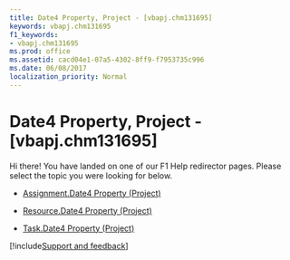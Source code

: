 ```yaml
---
title: Date4 Property, Project - [vbapj.chm131695]
keywords: vbapj.chm131695
f1_keywords:
- vbapj.chm131695
ms.prod: office
ms.assetid: cacd04e1-07a5-4302-8ff9-f7953735c996
ms.date: 06/08/2017
localization_priority: Normal
---
```



# Date4 Property, Project - [vbapj.chm131695]

Hi there! You have landed on one of our F1 Help redirector pages. Please select the topic you were looking for below.

- [Assignment.Date4 Property (Project)](http://msdn.microsoft.com/library/02e92640-d5c1-15c5-fda9-01f5df33d6f2%28Office.15%29.aspx)

- [Resource.Date4 Property (Project)](http://msdn.microsoft.com/library/24e4be8e-1fea-0763-d69a-158fc1c21ea0%28Office.15%29.aspx)

- [Task.Date4 Property (Project)](http://msdn.microsoft.com/library/8770070a-19f1-f1c1-8537-a387389195a9%28Office.15%29.aspx)

[!include[Support and feedback](~/includes/feedback-boilerplate.md)]